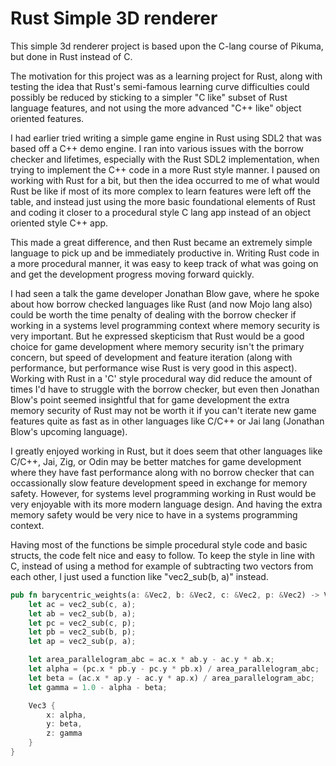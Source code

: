 # Rust Simple 3D renderer
This simple 3d renderer project is based upon the C-lang course of Pikuma, but done in Rust instead of C.

The motivation for this project was as a learning project for Rust, along with testing the idea that Rust's semi-famous learning curve difficulties could possibly be reduced by sticking to a simpler "C like" subset of Rust language features, and not using the more advanced "C++ like" object oriented features.

I had earlier tried writing a simple game engine in Rust using SDL2 that was based off a C++ demo engine. I ran into various issues with the borrow checker and lifetimes, especially with the Rust SDL2 implementation, when trying to implement the C++ code in a more Rust style manner. I paused on working with Rust for a bit, but then the idea occurred to me of what would Rust be like if most of its more complex to learn features were left off the table, and instead just using the more basic foundational elements of Rust and coding it closer to a procedural style C lang app instead of an object oriented style C++ app.

This made a great difference, and then Rust became an extremely simple language to pick up and be immediately productive in. Writing Rust code in a more procedural manner, it was easy to keep track of what was going on and get the development progress moving forward quickly.

I had seen a talk the game developer Jonathan Blow gave, where he spoke about how borrow checked languages like Rust (and now Mojo lang also) could be worth the time penalty of dealing with the borrow checker if working in a systems level programming context where memory security is very important. But he expressed skepticism that Rust would be a good choice for game development where memory security isn't the primary concern, but speed of development and feature iteration (along with performance, but performance wise Rust is very good in this aspect). Working with Rust in a 'C' style procedural way did reduce the amount of times I'd have to struggle with the borrow checker, but even then Jonathan Blow's point seemed insightful that for game development the extra memory security of Rust may not be worth it if you can't iterate new game features quite as fast as in other languages like C/C++ or Jai lang (Jonathan Blow's upcoming language).

I greatly enjoyed working in Rust, but it does seem that other languages like C/C++, Jai, Zig, or Odin may be better matches for game development where they have fast performance along with no borrow checker that can occassionally slow feature development speed in exchange for memory safety. However, for systems level programming working in Rust would be very enjoyable with its more modern language design. And having the extra memory safety would be very nice to have in a systems programming context.

Having most of the functions be simple procedural style code and basic structs, the code felt nice and easy to follow. To keep the style in line with C, instead of using a method for example of subtracting two vectors from each other, I just used a function like "vec2_sub(b, a)" instead.
```rust
pub fn barycentric_weights(a: &Vec2, b: &Vec2, c: &Vec2, p: &Vec2) -> Vec3 {
    let ac = vec2_sub(c, a);
    let ab = vec2_sub(b, a);
    let pc = vec2_sub(c, p);
    let pb = vec2_sub(b, p);
    let ap = vec2_sub(p, a);

    let area_parallelogram_abc = ac.x * ab.y - ac.y * ab.x;
    let alpha = (pc.x * pb.y - pc.y * pb.x) / area_parallelogram_abc;
    let beta = (ac.x * ap.y - ac.y * ap.x) / area_parallelogram_abc;
    let gamma = 1.0 - alpha - beta;

    Vec3 {
        x: alpha,
        y: beta,
        z: gamma
    }
}
```